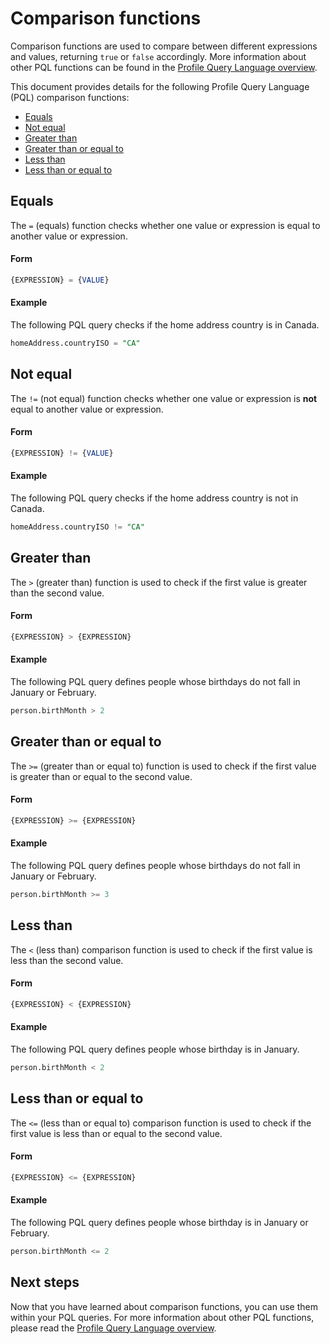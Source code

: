 # Comparison functions

Comparison functions are used to compare between different expressions and values, returning `true` or `false` accordingly. More information about other PQL functions can be found in the [Profile Query Language overview](../profile_query_language.md).

This document provides details for the following Profile Query Language (PQL) comparison functions: 

- [Equals](#equals)
- [Not equal](#not-equal)
- [Greater than](#greater-than)
- [Greater than or equal to](#greater-than-or-equal-to)
- [Less than](#less-than)
- [Less than or equal to](#less-than-or-equal-to)

## Equals

The `=` (equals) function checks whether one value or expression is equal to another value or expression.

#### Form

```sql
{EXPRESSION} = {VALUE}
```

#### Example

The following PQL query checks if the home address country is in Canada.

```sql
homeAddress.countryISO = "CA"
```

## Not equal

The `!=` (not equal) function checks whether one value or expression is **not** equal to another value or expression.

#### Form

```sql
{EXPRESSION} != {VALUE}
```

#### Example

The following PQL query checks if the home address country is not in Canada.

```sql
homeAddress.countryISO != "CA"
```

## Greater than

The `>` (greater than) function is used to check if the first value is greater than the second value.

#### Form

```sql
{EXPRESSION} > {EXPRESSION} 
```

#### Example

The following PQL query defines people whose birthdays do not fall in January or February.

```sql
person.birthMonth > 2
```

## Greater than or equal to

The `>=` (greater than or equal to) function is used to check if the first value is greater than or equal to the second value.

#### Form

```sql
{EXPRESSION} >= {EXPRESSION} 
```

#### Example

The following PQL query defines people whose birthdays do not fall in January or February.

```sql
person.birthMonth >= 3
```

## Less than

The `<` (less than) comparison function is used to check if the first value is less than the second value.

#### Form

```sql
{EXPRESSION} < {EXPRESSION} 
```

#### Example

The following PQL query defines people whose birthday is in January.

```sql
person.birthMonth < 2
```

## Less than or equal to

The `<=` (less than or equal to) comparison function is used to check if the first value is less than or equal to the second value.

#### Form

```sql
{EXPRESSION} <= {EXPRESSION} 
```

#### Example

The following PQL query defines people whose birthday is in January or February.

```sql
person.birthMonth <= 2
```

## Next steps

Now that you have learned about comparison functions, you can use them within your PQL queries. For more information about other PQL functions, please read the [Profile Query Language overview](../profile_query_language.md).